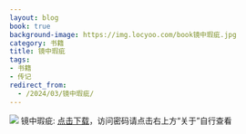 ```yaml
---
layout: blog
book: true
background-image: https://img.locyoo.com/book镜中瑕疵.jpg
category: 书籍
title: 镜中瑕疵
tags:
- 书籍
- 传记
redirect_from:
  - /2024/03/镜中瑕疵/
---
```

![](https://img.locyoo.com/book镜中瑕疵.jpg)
镜中瑕疵: <a name = "ref1" href="https://url18.ctfile.com/f/50983618-1418306537-3bd6d9?p=3619">点击下载</a>，访问密码请点击右上方“关于”自行查看